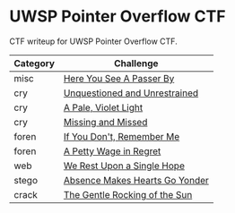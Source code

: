# UWSP Pointer Overflow CTF

CTF writeup for UWSP Pointer Overflow CTF.

| Category | Challenge |
| --- | --- |
| misc | <a href="/UWSP Pointer Overflow CTF/Here You See A Passer By">Here You See A Passer By</a> |
| cry | <a href="/UWSP Pointer Overflow CTF/Unquestioned and Unrestrained">Unquestioned and Unrestrained</a> |
| cry | <a href="/UWSP Pointer Overflow CTF/A Pale, Violet Light">A Pale, Violet Light</a> |
| cry | <a href="/UWSP Pointer Overflow CTF/Missing and Missed">Missing and Missed</a> |
| foren | <a href="/UWSP Pointer Overflow CTF/If You Don't, Remember Me">If You Don't, Remember Me</a> |
| foren | <a href="/UWSP Pointer Overflow CTF/A Petty Wage in Regret">A Petty Wage in Regret</a> |
| web | <a href="/UWSP Pointer Overflow CTF/We Rest Upon a Single Hope">We Rest Upon a Single Hope</a> |
| stego | <a href="/UWSP Pointer Overflow CTF/Absence Makes Hearts Go Yonder">Absence Makes Hearts Go Yonder</a> |
| crack | <a href="/UWSP Pointer Overflow CTF/The Gentle Rocking of the Sun">The Gentle Rocking of the Sun</a> |